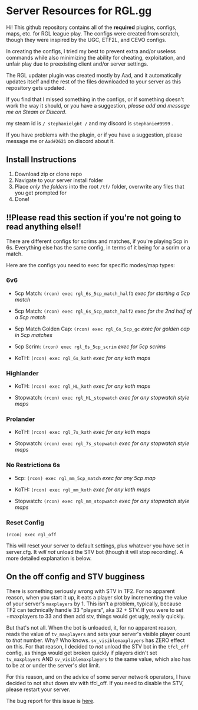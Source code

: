 
# Server Resources for RGL.gg

Hi! This github repository contains all of the **required** plugins, configs, maps, etc. for RGL league play. The configs were created from scratch, though they were inspired by the UGC, ETF2L, and CEVO configs.


In creating the configs, I tried my best to prevent extra and/or useless commands while also minimizing the ability for cheating, exploitation, and unfair play due to preexisting client and/or server settings.

The RGL updater plugin was created mostly by Aad, and it automatically updates itself and the rest of the files downloaded to your server as this repository gets updated.

If you find that I missed something in the configs, or if something doesn't work the way it should, or you have a suggestion, *please add and message me on Steam or Discord*.

my steam id is `/ stephanielgbt /` and my discord is `stephanie#9999` .

If you have problems with the plugin, or if you have a suggestion, please message me or `Aad#2621` on discord about it.

## Install Instructions

1. Download zip or clone repo
2. Navigate to your server install folder
3. Place *only the folders* into the root `/tf/` folder, overwrite any files that you get prompted for
4. Done!

## !!Please read this section if you're not going to read anything else!!

There are different configs for scrims and matches, if you're playing 5cp in 6s. Everything else has the same config, in terms of it being for a scrim or a match.

Here are the configs you need to exec for specific modes/map types:

### 6v6

* 5cp Match: `(rcon) exec rgl_6s_5cp_match_half1` *exec for starting a 5cp match*

* 5cp Match: `(rcon) exec rgl_6s_5cp_match_half2` *exec for the 2nd half of a 5cp match*

* 5cp Match Golden Cap: `(rcon) exec rgl_6s_5cp_gc` *exec for golden cap in 5cp matches*

* 5cp Scrim: `(rcon) exec rgl_6s_5cp_scrim` *exec for 5cp scrims*

* KoTH: `(rcon) exec rgl_6s_koth` *exec for any koth maps*

### Highlander

* KoTH: `(rcon) exec rgl_HL_koth` *exec for any koth maps*

* Stopwatch: `(rcon) exec rgl_HL_stopwatch` *exec for any stopwatch style maps*

### Prolander

* KoTH: `(rcon) exec rgl_7s_koth` *exec for any koth maps*

* Stopwatch: `(rcon) exec rgl_7s_stopwatch` *exec for any stopwatch style maps*

### No Restrictions 6s

* 5cp: `(rcon) exec rgl_mm_5cp_match` *exec for any 5cp map*

* KoTH: `(rcon) exec rgl_mm_koth` *exec for any koth maps*

* Stopwatch: `(rcon) exec rgl_mm_stopwatch` *exec for any stopwatch style maps*




### Reset Config

`(rcon) exec rgl_off`

This will reset your server to default settings, plus whatever you have set in server.cfg. It *will not* unload the STV bot (though it will stop recording). A more detailed explanation is below.


## On the off config and STV bugginess

There is something seriously wrong with STV in TF2. For no apparent reason, when you start it up, it eats a player slot by incrementing the value of your server's `maxplayers` by 1. This isn't a problem, typically, because TF2 can technically handle 33 "players", aka 32 + STV. If you were to set +maxplayers to 33 and then add stv, things would get ugly, really quickly.

But that's not all. When the bot is unloaded, it, for no apparent reason, reads the value of `tv_maxplayers` and sets your server's visible player count to *that* number. Why? Who knows. `sv_visiblemaxplayers` has ZERO effect on this. For that reason, I decided to *not* unload the STV bot in the `tfcl_off` config, as things would get broken quickly if players didn't set `tv_maxplayers` AND `sv_visiblemaxplayers` to the same value, which also has to be at or under the server's slot limit.

For this reason, and on the advice of some server network operators, I have decided to not shut down stv with tfcl_off. If you need to disable the STV, please restart your server.

The bug report for this issue is [here](https://github.com/ValveSoftware/Source-1-Games/issues/2778).
